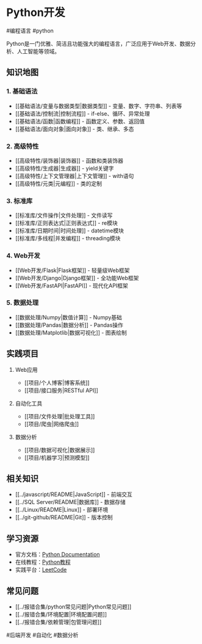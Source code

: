 # Python开发

#编程语言 #python

Python是一门优雅、简洁且功能强大的编程语言，广泛应用于Web开发、数据分析、人工智能等领域。

## 知识地图

### 1. 基础语法
- [[基础语法/变量与数据类型|数据类型]] - 变量、数字、字符串、列表等
- [[基础语法/控制流|控制流程]] - if-else、循环、异常处理
- [[基础语法/函数|函数编程]] - 函数定义、参数、返回值
- [[基础语法/面向对象|面向对象]] - 类、继承、多态

### 2. 高级特性
- [[高级特性/装饰器|装饰器]] - 函数和类装饰器
- [[高级特性/生成器|生成器]] - yield关键字
- [[高级特性/上下文管理器|上下文管理]] - with语句
- [[高级特性/元类|元编程]] - 类的定制

### 3. 标准库
- [[标准库/文件操作|文件处理]] - 文件读写
- [[标准库/正则表达式|正则表达式]] - re模块
- [[标准库/日期时间|时间处理]] - datetime模块
- [[标准库/多线程|并发编程]] - threading模块

### 4. Web开发
- [[Web开发/Flask|Flask框架]] - 轻量级Web框架
- [[Web开发/Django|Django框架]] - 全功能Web框架
- [[Web开发/FastAPI|FastAPI]] - 现代化API框架

### 5. 数据处理
- [[数据处理/Numpy|数值计算]] - Numpy基础
- [[数据处理/Pandas|数据分析]] - Pandas操作
- [[数据处理/Matplotlib|数据可视化]] - 图表绘制

## 实践项目

1. Web应用
   - [[项目/个人博客|博客系统]]
   - [[项目/接口服务|RESTful API]]

2. 自动化工具
   - [[项目/文件处理|批处理工具]]
   - [[项目/爬虫|网络爬虫]]

3. 数据分析
   - [[项目/数据可视化|数据展示]]
   - [[项目/机器学习|预测模型]]

## 相关知识

- [[../javascript/README|JavaScript]] - 前端交互
- [[../SQL Server/README|数据库]] - 数据存储
- [[../Linux/README|Linux]] - 部署环境
- [[../git-github/README|Git]] - 版本控制

## 学习资源

- 官方文档：[Python Documentation](https://docs.python.org/)
- 在线教程：[Python教程](https://www.runoob.com/python3/python3-tutorial.html)
- 实践平台：[LeetCode](https://leetcode.com/)

## 常见问题

- [[../报错合集/python常见问题|Python常见问题]]
- [[../报错合集/环境配置|环境配置问题]]
- [[../报错合集/依赖管理|包管理问题]]

#后端开发 #自动化 #数据分析 